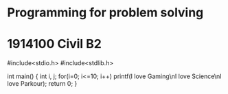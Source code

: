 # Programming for problem solving
# 1914100 Civil B2
#include<stdio.h>
#include<stdlib.h>

int main()
{
   int i, j;
   for(i=0; i<=10; i++)
   printf(I love Gaming\nI love Science\nI love Parkour);
   return 0;
}
